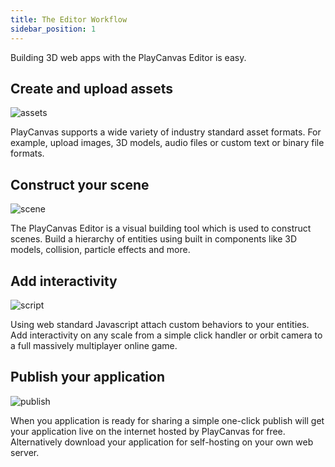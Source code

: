 ```yaml
---
title: The Editor Workflow
sidebar_position: 1
---
```


Building 3D web apps with the PlayCanvas Editor is easy.

## Create and upload assets

![assets](/img/user-manual/introduction/workflow-assets.jpg)

PlayCanvas supports a wide variety of industry standard asset formats. For example, upload images, 3D models, audio files or custom text or binary file formats.

## Construct your scene

![scene](/img/user-manual/introduction/workflow-create-scene.jpg)

The PlayCanvas Editor is a visual building tool which is used to construct scenes. Build a hierarchy of entities using built in components like 3D models, collision, particle effects and more.

## Add interactivity

![script](/img/user-manual/introduction/workflow-script.jpg)

Using web standard Javascript attach custom behaviors to your entities. Add interactivity on any scale from a simple click handler or orbit camera to a full massively multiplayer online game.

## Publish your application

![publish](/img/user-manual/introduction/workflow-publish.jpg)

When you application is ready for sharing a simple one-click publish will get your application live on the internet hosted by PlayCanvas for free. Alternatively download your application for self-hosting on your own web server.
